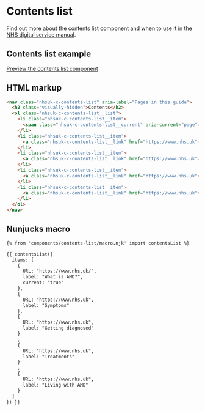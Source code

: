 # Contents list

Find out more about the contents list component and when to use it in the [NHS digital service manual](https://beta.nhs.uk/service-manual/).

## Contents list example

[Preview the contents list component]()

## HTML markup

```html
<nav class="nhsuk-c-contents-list" aria-label="Pages in this guide">
  <h2 class="visually-hidden">Contents</h2>
  <ol class="nhsuk-c-contents-list__list">
    <li class="nhsuk-c-contents-list__item">
      <span class="nhsuk-c-contents-list__current" aria-current="page">What is AMD?</span>
    </li>
    <li class="nhsuk-c-contents-list__item">
      <a class="nhsuk-c-contents-list__link" href="https://www.nhs.uk">Symptoms</a>
    </li>
    <li class="nhsuk-c-contents-list__item">
      <a class="nhsuk-c-contents-list__link" href="https://www.nhs.uk">Getting diagnosed</a>
    </li>
    <li class="nhsuk-c-contents-list__item">
      <a class="nhsuk-c-contents-list__link" href="https://www.nhs.uk">Treatments</a>
    </li>
    <li class="nhsuk-c-contents-list__item">
      <a class="nhsuk-c-contents-list__link" href="https://www.nhs.uk">Living with AMD</a>
    </li>
  </ol>
</nav>
```

## Nunjucks macro

```html
{% from 'components/contents-list/macro.njk' import contentsList %}

{{ contentsList({
  items: [
    {
      URL: "https://www.nhs.uk/",
      label: "What is AMD?",
      current: "true"
    },
    {
      URL: "https://www.nhs.uk",
      label: "Symptoms"
    },
    {
      URL: "https://www.nhs.uk",
      label: "Getting diagnosed"
    }
    ,
    {
      URL: "https://www.nhs.uk",
      label: "Treatments"
    }
    ,
    {
      URL: "https://www.nhs.uk",
      label: "Living with AMD"
    }
  ]
}) }}
```
